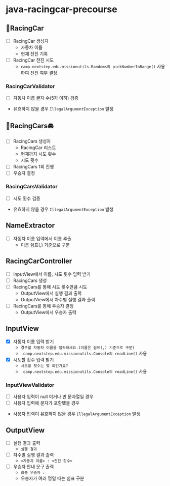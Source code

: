 # java-racingcar-precourse

## 🚗RacingCar

-[ ] RacingCar 생성자
    - 자동차 이름
    - 현재 전진 기록
-[ ] RacingCar 전진 시도
    - `camp.nextstep.edu.missionutils.Randoms의 pickNumberInRange()` 사용하여 전진 여부 결정

### RacingCarValidator

-[ ] 자동차 이름 글자 수(5자 이하) 검증
- 유효하지 않을 경우 `IllegalArgumentException` 발생

## 🚖RacingCars🚘

-[ ] RacingCars 생성자
    - RacingCar 리스트
    - 현재까지 시도 횟수
    - 시도 횟수
-[ ] RacingCars 1회 진행
-[ ] 우승자 결정

### RacingCarsValidator

-[ ] 시도 횟수 검증
- 유효하지 않을 경우 `IllegalArgumentException` 발생

## NameExtractor

-[ ] 자동차 이름 입력에서 이름 추출
    - 이름 쉼표(,) 기준으로 구분

## RacingCarController

-[ ] InputView에서 이름, 시도 횟수 입력 받기
-[ ] RacingCars 생성
-[ ] RacingCars를 통해 시도 횟수만큼 시도
    - OutputView에서 실행 결과 출력
    - OutputView에서 차수별 실행 결과 출력
-[ ] RacingCars를 통해 우승자 결정
    - OutputView에서 우승자 출력

## InputView

-[X] 자동차 이름 입력 받기
    - `경주할 자동차 이름을 입력하세요.(이름은 쉼표(,) 기준으로 구분)`
    - ` camp.nextstep.edu.missionutils.Console의 readLine()` 사용
-[X] 시도할 횟수 입력 받기
    - `시도할 횟수는 몇 회인가요?`
    - ` camp.nextstep.edu.missionutils.Console의 readLine()` 사용

### InputViewValidator

-[ ] 사용자 입력이 null 이거나 빈 문자열일 경우
-[ ] 사용자 입력에 문자가 포함됐을 경우
- 사용자 입력이 유효하지 않을 경우 `IllegalArgumentException` 발생

## OutputView

-[ ] 실행 결과 출력
    - `실행 결과`
-[ ] 차수별 실행 결과 출력
    - `<자동차 이름> : <전진 횟수>`
-[ ] 우승자 안내 문구 출력
    - `최종 우승자 : `
    - 우승자가 여러 명일 때는 쉼표 구분
